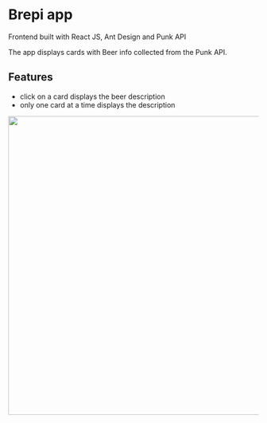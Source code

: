 # Brepi app
Frontend built with React JS, Ant Design and Punk API

The app displays cards with Beer info collected from the Punk API.

## Features
- click on a card displays the beer description
- only one card at a time displays the description

<img src="" width="600"/>